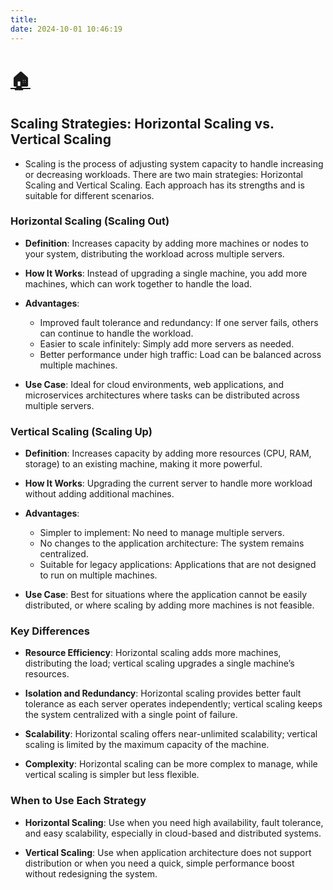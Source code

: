 ```yaml
---
title:
date: 2024-10-01 10:46:19
---
```



# [🏠](https://anneryshc.github.io/is373_devops_hexo/)
## Scaling Strategies: Horizontal Scaling vs. Vertical Scaling

- Scaling is the process of adjusting system capacity to handle increasing or decreasing workloads. There are two main strategies: Horizontal Scaling and Vertical Scaling. Each approach has its strengths and is suitable for different scenarios.

### **Horizontal Scaling (Scaling Out)**
- **Definition**: Increases capacity by adding more machines or nodes to your system, distributing the workload across multiple servers.

- **How It Works**: Instead of upgrading a single machine, you add more machines, which can work together to handle the load.

- **Advantages**:
  - Improved fault tolerance and redundancy: If one server fails, others can continue to handle the workload.
  - Easier to scale infinitely: Simply add more servers as needed.
  - Better performance under high traffic: Load can be balanced across multiple machines.

- **Use Case**: Ideal for cloud environments, web applications, and microservices architectures where tasks can be distributed across multiple servers.

### **Vertical Scaling (Scaling Up)**

- **Definition**: Increases capacity by adding more resources (CPU, RAM, storage) to an existing machine, making it more powerful.

- **How It Works**: Upgrading the current server to handle more workload without adding additional machines.

- **Advantages**:
  - Simpler to implement: No need to manage multiple servers.
  - No changes to the application architecture: The system remains centralized.
  - Suitable for legacy applications: Applications that are not designed to run on multiple machines.

- **Use Case**: Best for situations where the application cannot be easily distributed, or where scaling by adding more machines is not feasible.

### **Key Differences**

- **Resource Efficiency**: Horizontal scaling adds more machines, distributing the load; vertical scaling upgrades a single machine’s resources.

- **Isolation and Redundancy**: Horizontal scaling provides better fault tolerance as each server operates independently; vertical scaling keeps the system centralized with a single point of failure.

- **Scalability**: Horizontal scaling offers near-unlimited scalability; vertical scaling is limited by the maximum capacity of the machine.

- **Complexity**: Horizontal scaling can be more complex to manage, while vertical scaling is simpler but less flexible.

### **When to Use Each Strategy**

- **Horizontal Scaling**: Use when you need high availability, fault tolerance, and easy scalability, especially in cloud-based and distributed systems.

- **Vertical Scaling**: Use when application architecture does not support distribution or when you need a quick, simple performance boost without redesigning the system.